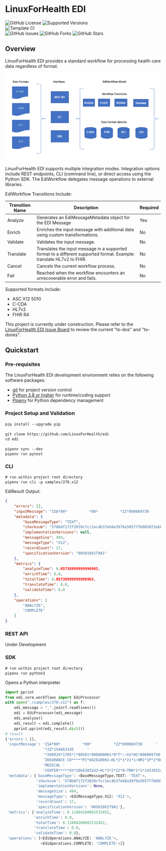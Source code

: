 # LinuxForHealth EDI

![GitHub License](https://img.shields.io/github/license/linuxforhealth/edi)
![Supported Versions](https://img.shields.io/badge/python%20version-3.8%2C%203.9-blue)
<br>
![Template CI](https://github.com/linuxforhealth/edi/actions/workflows/continuous-integration.yml/badge.svg)
<br>
![GitHub Issues](https://img.shields.io/github/issues/linuxforhealth/edi)
![GitHub Forks](https://img.shields.io/github/forks/linuxforhealth/edi)
![GitHub Stars](https://img.shields.io/github/stars/linuxforhealth/edi)

## Overview

LinuxForHealth EDI provides a standard workflow for processing health care data regardless of format. 

![LinuxForHealth EDI Overview](lfh-edi-overview.png)

LinuxForHealth EDI supports multiple integration modes. Integration options include REST endpoints, CLI (command line), or direct access using the Python SDK. The EdiWorkflow delegates message operations to external libraries.

EdiWorkflow Transitions Include:

| Transition Name | Description                                                                                                           | Required |
| --------------- | --------------------------------------------------------------------------------------------------------------------- | -------- |
| Analyze         | Generates an EdiMessageMetadata object for the EDI Message                                                            | Yes      |
| Enrich          | Enriches the input message with additional data using custom transformations.                                         | No       |
| Validate        | Validates the input message.                                                                                          | No       |
| Translate       | Translates the input message in a supported format to a different supported format. Example: translate HL7v2 to FHIR. | No       |
| Cancel          | Cancels the current workflow process.                                                                                 | No       |
| Fail            | Reached when the workflow encounters an unrecoverable error and fails.                                                | No       |


Supported formats include: 
* ASC X12 5010
* C-CDA  
* HL7v2
* FHIR R4

This project is currently under construction. Please refer to the [LinuxForHealth EDI Issue Board](https://github.com/LinuxForHealth/edi/issues) to review the current "to-dos" and "to-dones".

## Quickstart

### Pre-requisites
The LinuxForHealth EDI development environment relies on the following software packages:

- [git](https://git-scm.com) for project version control
- [Python 3.8 or higher](https://www.python.org/downloads/) for runtime/coding support
- [Pipenv](https://pipenv.pypa.io) for Python dependency management  

### Project Setup and Validation
```shell
pip install --upgrade pip

git clone https://github.com/LinuxForHealth/edi
cd edi

pipenv sync --dev 
pipenv run pytest
```

### CLI
```shell
# run within project root directory
pipenv run cli -p samples/270.x12
```
EdiResult Output:
```json
{
    "errors": [],
    "inputMessage": "ISA*00*          *00*          *ZZ*890069730      *ZZ*154663145      *200929*1705*|*00501*000000001*0*T*:~GS*HS*890069730*154663145*20200929*1705*0001*X*005010X279A1~ST*270*0001*005010X279A1~BHT*0022*13*10001234*20200929*1319~HL*1**20*1~NM1*PR*2*UNIFIED INSURANCE CO*****PI*842610001~HL*2*1*21*1~NM1*1P*2*DOWNTOWN MEDICAL CENTER*****XX*2868383243~HL*3*2*22*0~TRN*1*1*1453915417~NM1*IL*1*DOE*JOHN****MI*11122333301~DMG*D8*19800519~DTP*291*D8*20200101~EQ*30~SE*13*0001~GE*1*0001~IEA*1*000010216~\n",
    "metadata": {
        "baseMessageType": "TEXT",
        "checksum": "578b8f172f2039cfcc1ec4b37eb8a3976e50577fb085823abbfead071e68d1d8",
        "implementationVersions": null,
        "messageSize": 494,
        "messageType": "X12",
        "recordCount": 17,
        "specificationVersion": "005010X279A1"
    },
    "metrics": {
        "analyzeTime": 0.05738999999996963,
        "enrichTime": 0.0,
        "totalTime": 0.05738999999996963,
        "translateTime": 0.0,
        "validateTime": 0.0
    },
    "operations": [
        "ANALYZE",
        "COMPLETE"
    ]
}
```

### REST API
Under Development

### SDK
```shell
# run within project root directory
pipenv run python3
```

Opens a Python interpreter
```python
import pprint
from edi.core.workflows import EdiProcessor
with open("./samples/270.x12") as f:
    edi_message = ",".join(f.readlines())
    edi = EdiProcessor(edi_message)
    edi.analyze()
    edi_result = edi.complete()
    pprint.pprint(edi_result.dict())
# result
{'errors': [],
 'inputMessage': 'ISA*00*          *00*          *ZZ*890069730      '
                 '*ZZ*154663145      '
                 '*200929*1705*|*00501*000000001*0*T*:~GS*HS*890069730*154663145*20200929*1705*0001*X*005010X279A1~ST*270*0001*005010X279A1~BHT*0022*13*10001234*20200929*1319~HL*1**20*1~NM1*PR*2*UNIFIED '
                 'INSURANCE CO*****PI*842610001~HL*2*1*21*1~NM1*1P*2*DOWNTOWN '
                 'MEDICAL '
                 'CENTER*****XX*2868383243~HL*3*2*22*0~TRN*1*1*1453915417~NM1*IL*1*DOE*JOHN****MI*11122333301~DMG*D8*19800519~DTP*291*D8*20200101~EQ*30~SE*13*0001~GE*1*0001~IEA*1*000010216~\n',
 'metadata': {'baseMessageType': <BaseMessageType.TEXT: 'TEXT'>,
              'checksum': '578b8f172f2039cfcc1ec4b37eb8a3976e50577fb085823abbfead071e68d1d8',
              'implementationVersions': None,
              'messageSize': 494,
              'messageType': <EdiMessageType.X12: 'X12'>,
              'recordCount': 17,
              'specificationVersion': '005010X279A1'},
 'metrics': {'analyzeTime': 0.11884200002532452,
             'enrichTime': 0.0,
             'totalTime': 0.11884200002532452,
             'translateTime': 0.0,
             'validateTime': 0.0},
 'operations': [<EdiOperations.ANALYZE: 'ANALYZE'>,
                <EdiOperations.COMPLETE: 'COMPLETE'>]}
```
